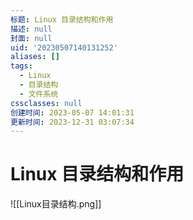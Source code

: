 ```yaml
---
标题: Linux 目录结构和作用
描述: null
封面: null
uid: '20230507140131252'
aliases: []
tags:
  - Linux
  - 目录结构
  - 文件系统
cssclasses: null
创建时间: 2023-05-07 14:01:31
更新时间: 2023-12-31 03:07:34
---
```


# Linux 目录结构和作用

![[Linux目录结构.png]]

